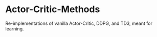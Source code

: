 # Actor-Critic-Methods
Re-implementations of vanilla Actor-Critic, DDPG, and TD3, meant for learning.
